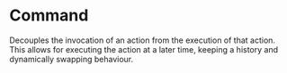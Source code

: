 # Command
Decouples the invocation of an action from the execution of that action.
This allows for executing the action at a later time, keeping a history and dynamically swapping behaviour.
